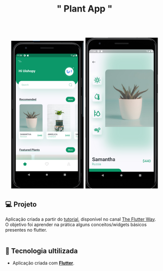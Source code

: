 <h1 align="center">
 " Plant App "
</h1>

<br>

<h1 align="center">
  <img alt="Plant App" title="PlantApp" src="/assets/docs/plantapp.png" width=230/>
  <img alt="Plant App" title="PlantApp" src="/assets/docs/plantapp2.png" width=230/>
</h1>

## 💻 Projeto
Aplicação criada a partir do [tutorial](https://www.youtube.com/watch?v=LN668OAUrK4&t=47s), disponível no canal [The Flutter Way](https://www.youtube.com/c/TheFlutterWay).<br>
O objetivo foi aprender na prática alguns conceitos/widgets básicos presentes no flutter.<br><br>


## 🚀 Tecnologia ultilizada

- Aplicação criada com **[Flutter](https://flutter.dev/)**.